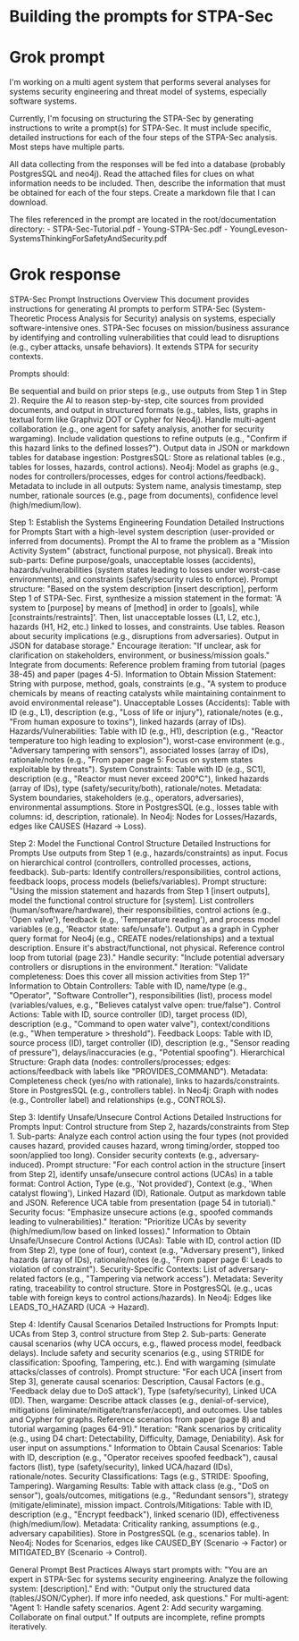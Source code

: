 # Building the prompts for STPA-Sec


# Grok prompt
I'm working on a multi agent system that performs several analyses for systems security engineering and threat model of systems, especially software systems.   

Currently, I'm focusing on structuring the STPA-Sec by generating instructions to write a prompt(s) for STPA-Sec.  It must include specific, detailed instructions for each of the four steps of the STPA-Sec analysis.  Most steps have multiple parts.  

All data collecting from the responses will be fed into a database (probably PostgresSQL and neo4j).  Read the attached files for clues on what information needs to be included.  Then, describe the information that must be obtained for each of the four steps.  Create a markdown file that I can download. 

<note-to-Claude>
The files referenced in the prompt are located in the root/documentation directory:
- STPA-Sec-Tutorial.pdf
- Young-STPA-Sec.pdf
- YoungLeveson-SystemsThinkingForSafetyAndSecurity.pdf
</note-to-Claude>

# Grok response
STPA-Sec Prompt Instructions
Overview
This document provides instructions for generating AI prompts to perform STPA-Sec (System-Theoretic Process Analysis for Security) analysis on systems, especially software-intensive ones. STPA-Sec focuses on mission/business assurance by identifying and controlling vulnerabilities that could lead to disruptions (e.g., cyber attacks, unsafe behaviors). It extends STPA for security contexts.

Prompts should:

Be sequential and build on prior steps (e.g., use outputs from Step 1 in Step 2).
Require the AI to reason step-by-step, cite sources from provided documents, and output in structured formats (e.g., tables, lists, graphs in textual form like Graphviz DOT or Cypher for Neo4j).
Handle multi-agent collaboration (e.g., one agent for safety analysis, another for security wargaming).
Include validation questions to refine outputs (e.g., "Confirm if this hazard links to the defined losses?").
Output data in JSON or markdown tables for database ingestion:
PostgresSQL: Store as relational tables (e.g., tables for losses, hazards, control actions).
Neo4j: Model as graphs (e.g., nodes for controllers/processes, edges for control actions/feedback).
Metadata to include in all outputs: System name, analysis timestamp, step number, rationale sources (e.g., page from documents), confidence level (high/medium/low).

Step 1: Establish the Systems Engineering Foundation
Detailed Instructions for Prompts
Start with a high-level system description (user-provided or inferred from documents). Prompt the AI to frame the problem as a "Mission Activity System" (abstract, functional purpose, not physical).
Break into sub-parts: Define purpose/goals, unacceptable losses (accidents), hazards/vulnerabilities (system states leading to losses under worst-case environments), and constraints (safety/security rules to enforce).
Prompt structure: "Based on the system description [insert description], perform Step 1 of STPA-Sec. First, synthesize a mission statement in the format: 'A system to [purpose] by means of [method] in order to [goals], while [constraints/restraints]'. Then, list unacceptable losses (L1, L2, etc.), hazards (H1, H2, etc.) linked to losses, and constraints. Use tables. Reason about security implications (e.g., disruptions from adversaries). Output in JSON for database storage."
Encourage iteration: "If unclear, ask for clarification on stakeholders, environment, or business/mission goals."
Integrate from documents: Reference problem framing from tutorial (pages 38-45) and paper (pages 4-5).
Information to Obtain
Mission Statement: String with purpose, method, goals, constraints (e.g., "A system to produce chemicals by means of reacting catalysts while maintaining containment to avoid environmental release").
Unacceptable Losses (Accidents): Table with ID (e.g., L1), description (e.g., "Loss of life or injury"), rationale/notes (e.g., "From human exposure to toxins"), linked hazards (array of IDs).
Hazards/Vulnerabilities: Table with ID (e.g., H1), description (e.g., "Reactor temperature too high leading to explosion"), worst-case environment (e.g., "Adversary tampering with sensors"), associated losses (array of IDs), rationale/notes (e.g., "From paper page 5: Focus on system states exploitable by threats").
System Constraints: Table with ID (e.g., SC1), description (e.g., "Reactor must never exceed 200°C"), linked hazards (array of IDs), type (safety/security/both), rationale/notes.
Metadata: System boundaries, stakeholders (e.g., operators, adversaries), environmental assumptions.
Store in PostgresSQL (e.g., losses table with columns: id, description, rationale). In Neo4j: Nodes for Losses/Hazards, edges like CAUSES (Hazard -> Loss).

Step 2: Model the Functional Control Structure
Detailed Instructions for Prompts
Use outputs from Step 1 (e.g., hazards/constraints) as input. Focus on hierarchical control (controllers, controlled processes, actions, feedback).
Sub-parts: Identify controllers/responsibilities, control actions, feedback loops, process models (beliefs/variables).
Prompt structure: "Using the mission statement and hazards from Step 1 [insert outputs], model the functional control structure for [system]. List controllers (human/software/hardware), their responsibilities, control actions (e.g., 'Open valve'), feedback (e.g., 'Temperature reading'), and process model variables (e.g., 'Reactor state: safe/unsafe'). Output as a graph in Cypher query format for Neo4j (e.g., CREATE nodes/relationships) and a textual description. Ensure it's abstract/functional, not physical. Reference control loop from tutorial (page 23)."
Handle security: "Include potential adversary controllers or disruptions in the environment."
Iteration: "Validate completeness: Does this cover all mission activities from Step 1?"
Information to Obtain
Controllers: Table with ID, name/type (e.g., "Operator", "Software Controller"), responsibilities (list), process model (variables/values, e.g., "Believes catalyst valve open: true/false").
Control Actions: Table with ID, source controller (ID), target process (ID), description (e.g., "Command to open water valve"), context/conditions (e.g., "When temperature > threshold").
Feedback Loops: Table with ID, source process (ID), target controller (ID), description (e.g., "Sensor reading of pressure"), delays/inaccuracies (e.g., "Potential spoofing").
Hierarchical Structure: Graph data (nodes: controllers/processes; edges: actions/feedback with labels like "PROVIDES_COMMAND").
Metadata: Completeness check (yes/no with rationale), links to hazards/constraints.
Store in PostgresSQL (e.g., controllers table). In Neo4j: Graph with nodes (e.g., Controller label) and relationships (e.g., CONTROLS).

Step 3: Identify Unsafe/Unsecure Control Actions
Detailed Instructions for Prompts
Input: Control structure from Step 2, hazards/constraints from Step 1.
Sub-parts: Analyze each control action using the four types (not provided causes hazard, provided causes hazard, wrong timing/order, stopped too soon/applied too long). Consider security contexts (e.g., adversary-induced).
Prompt structure: "For each control action in the structure [insert from Step 2], identify unsafe/unsecure control actions (UCAs) in a table format: Control Action, Type (e.g., 'Not provided'), Context (e.g., 'When catalyst flowing'), Linked Hazard (ID), Rationale. Output as markdown table and JSON. Reference UCA table from presentation (page 54 in tutorial)."
Security focus: "Emphasize unsecure actions (e.g., spoofed commands leading to vulnerabilities)."
Iteration: "Prioritize UCAs by severity (high/medium/low based on linked losses)."
Information to Obtain
Unsafe/Unsecure Control Actions (UCAs): Table with ID, control action (ID from Step 2), type (one of four), context (e.g., "Adversary present"), linked hazards (array of IDs), rationale/notes (e.g., "From paper page 6: Leads to violation of constraint").
Security-Specific Contexts: List of adversary-related factors (e.g., "Tampering via network access").
Metadata: Severity rating, traceability to control structure.
Store in PostgresSQL (e.g., ucas table with foreign keys to control actions/hazards). In Neo4j: Edges like LEADS_TO_HAZARD (UCA -> Hazard).

Step 4: Identify Causal Scenarios
Detailed Instructions for Prompts
Input: UCAs from Step 3, control structure from Step 2.
Sub-parts: Generate causal scenarios (why UCA occurs, e.g., flawed process model, feedback delays). Include safety and security scenarios (e.g., using STRIDE for classification: Spoofing, Tampering, etc.). End with wargaming (simulate attacks/classes of controls).
Prompt structure: "For each UCA [insert from Step 3], generate causal scenarios: Description, Causal Factors (e.g., 'Feedback delay due to DoS attack'), Type (safety/security), Linked UCA (ID). Then, wargame: Describe attack classes (e.g., denial-of-service), mitigations (eliminate/mitigate/transfer/accept), and outcomes. Use tables and Cypher for graphs. Reference scenarios from paper (page 8) and tutorial wargaming (pages 64-91)."
Iteration: "Rank scenarios by criticality (e.g., using D4 chart: Detectability, Difficulty, Damage, Deniability). Ask for user input on assumptions."
Information to Obtain
Causal Scenarios: Table with ID, description (e.g., "Operator receives spoofed feedback"), causal factors (list), type (safety/security), linked UCA/hazard (IDs), rationale/notes.
Security Classifications: Tags (e.g., STRIDE: Spoofing, Tampering).
Wargaming Results: Table with attack class (e.g., "DoS on sensor"), goals/outcomes, mitigations (e.g., "Redundant sensors"), strategy (mitigate/eliminate), mission impact.
Controls/Mitigations: Table with ID, description (e.g., "Encrypt feedback"), linked scenario (ID), effectiveness (high/medium/low).
Metadata: Criticality ranking, assumptions (e.g., adversary capabilities).
Store in PostgresSQL (e.g., scenarios table). In Neo4j: Nodes for Scenarios, edges like CAUSED_BY (Scenario -> Factor) or MITIGATED_BY (Scenario -> Control).

General Prompt Best Practices
Always start prompts with: "You are an expert in STPA-Sec for systems security engineering. Analyze the following system: [description]."
End with: "Output only the structured data (tables/JSON/Cypher). If more info needed, ask questions."
For multi-agent: "Agent 1: Handle safety scenarios. Agent 2: Add security wargaming. Collaborate on final output."
If outputs are incomplete, refine prompts iteratively.